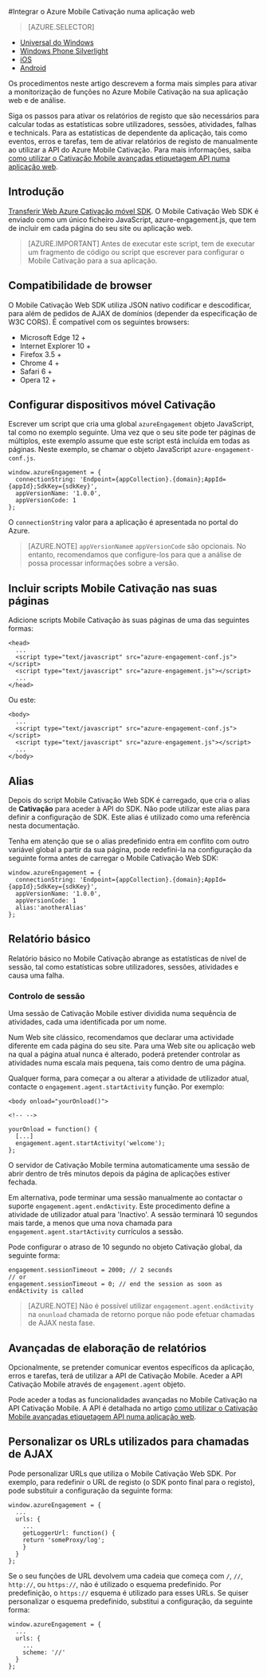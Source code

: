 <properties
    pageTitle="Integração do Azure Mobile Cativação Web SDK | Microsoft Azure"
    description="As atualizações mais recentes e os procedimentos para o Azure Mobile Cativação Web SDK"
    services="mobile-engagement"
    documentationCenter="mobile"
    authors="piyushjo"
    manager="erikre"
    editor="" />

<tags
    ms.service="mobile-engagement"
    ms.workload="mobile"
    ms.tgt_pltfrm="web"
    ms.devlang="js"
    ms.topic="article"
    ms.date="02/29/2016"
    ms.author="piyushjo" />

#<a name="integrate-azure-mobile-engagement-in-a-web-application"></a>Integrar o Azure Mobile Cativação numa aplicação web

> [AZURE.SELECTOR]
- [Universal do Windows](mobile-engagement-windows-store-integrate-engagement.md)
- [Windows Phone Silverlight](mobile-engagement-windows-phone-integrate-engagement.md)
- [iOS](mobile-engagement-ios-integrate-engagement.md)
- [Android](mobile-engagement-android-integrate-engagement.md)

Os procedimentos neste artigo descrevem a forma mais simples para ativar a monitorização de funções no Azure Mobile Cativação na sua aplicação web e de análise.

Siga os passos para ativar os relatórios de registo que são necessários para calcular todas as estatísticas sobre utilizadores, sessões, atividades, falhas e technicals. Para as estatísticas de dependente da aplicação, tais como eventos, erros e tarefas, tem de ativar relatórios de registo de manualmente ao utilizar a API do Azure Mobile Cativação. Para mais informações, saiba [como utilizar o Cativação Mobile avançadas etiquetagem API numa aplicação web](mobile-engagement-web-use-engagement-api.md).

## <a name="introduction"></a>Introdução

[Transferir Web Azure Cativação móvel SDK](http://aka.ms/P7b453).
O Mobile Cativação Web SDK é enviado como um único ficheiro JavaScript, azure-engagement.js, que tem de incluir em cada página do seu site ou aplicação web.

> [AZURE.IMPORTANT] Antes de executar este script, tem de executar um fragmento de código ou script que escrever para configurar o Mobile Cativação para a sua aplicação.

## <a name="browser-compatibility"></a>Compatibilidade de browser

O Mobile Cativação Web SDK utiliza JSON nativo codificar e descodificar, para além de pedidos de AJAX de domínios (depender da especificação de W3C CORS). É compatível com os seguintes browsers:

* Microsoft Edge 12 +
* Internet Explorer 10 +
* Firefox 3.5 +
* Chrome 4 +
* Safari 6 +
* Opera 12 +

## <a name="configure-mobile-engagement"></a>Configurar dispositivos móvel Cativação

Escrever um script que cria uma global `azureEngagement` objeto JavaScript, tal como no exemplo seguinte. Uma vez que o seu site pode ter páginas de múltiplos, este exemplo assume que este script está incluída em todas as páginas. Neste exemplo, se chamar o objeto JavaScript `azure-engagement-conf.js`.

    window.azureEngagement = {
      connectionString: 'Endpoint={appCollection}.{domain};AppId={appId};SdkKey={sdkKey}',
      appVersionName: '1.0.0',
      appVersionCode: 1
    };

O `connectionString` valor para a aplicação é apresentada no portal do Azure.

> [AZURE.NOTE] `appVersionName`e `appVersionCode` são opcionais. No entanto, recomendamos que configure-los para que a análise de possa processar informações sobre a versão.

## <a name="include-mobile-engagement-scripts-in-your-pages"></a>Incluir scripts Mobile Cativação nas suas páginas
Adicione scripts Mobile Cativação às suas páginas de uma das seguintes formas:

    <head>
      ...
      <script type="text/javascript" src="azure-engagement-conf.js"></script>
      <script type="text/javascript" src="azure-engagement.js"></script>
      ...
    </head>

Ou este:

    <body>
      ...
      <script type="text/javascript" src="azure-engagement-conf.js"></script>
      <script type="text/javascript" src="azure-engagement.js"></script>
      ...
    </body>

## <a name="alias"></a>Alias

Depois do script Mobile Cativação Web SDK é carregado, que cria o alias de **Cativação** para aceder à API do SDK. Não pode utilizar este alias para definir a configuração de SDK. Este alias é utilizado como uma referência nesta documentação.

Tenha em atenção que se o alias predefinido entra em conflito com outro variável global a partir da sua página, pode redefini-la na configuração da seguinte forma antes de carregar o Mobile Cativação Web SDK:

    window.azureEngagement = {
      connectionString: 'Endpoint={appCollection}.{domain};AppId={appId};SdkKey={sdkKey}',
      appVersionName: '1.0.0',
      appVersionCode: 1
      alias:'anotherAlias'
    };

## <a name="basic-reporting"></a>Relatório básico

Relatório básico no Mobile Cativação abrange as estatísticas de nível de sessão, tal como estatísticas sobre utilizadores, sessões, atividades e causa uma falha.

### <a name="session-tracking"></a>Controlo de sessão

Uma sessão de Cativação Mobile estiver dividida numa sequência de atividades, cada uma identificada por um nome.

Num Web site clássico, recomendamos que declarar uma actividade diferente em cada página do seu site. Para uma Web site ou aplicação web na qual a página atual nunca é alterado, poderá pretender controlar as atividades numa escala mais pequena, tais como dentro de uma página.

Qualquer forma, para começar a ou alterar a atividade de utilizador atual, contacte o `engagement.agent.startActivity` função. Por exemplo:

    <body onload="yourOnload()">

    <!-- -->

    yourOnload = function() {
      [...]
      engagement.agent.startActivity('welcome');
    };

O servidor de Cativação Mobile termina automaticamente uma sessão de abrir dentro de três minutos depois da página de aplicações estiver fechada.

Em alternativa, pode terminar uma sessão manualmente ao contactar o suporte `engagement.agent.endActivity`. Este procedimento define a atividade de utilizador atual para 'Inactivo'.  A sessão terminará 10 segundos mais tarde, a menos que uma nova chamada para `engagement.agent.startActivity` currículos a sessão.

Pode configurar o atraso de 10 segundo no objeto Cativação global, da seguinte forma:

    engagement.sessionTimeout = 2000; // 2 seconds
    // or
    engagement.sessionTimeout = 0; // end the session as soon as endActivity is called

> [AZURE.NOTE] Não é possível utilizar `engagement.agent.endActivity` na `onunload` chamada de retorno porque não pode efetuar chamadas de AJAX nesta fase.

## <a name="advanced-reporting"></a>Avançadas de elaboração de relatórios

Opcionalmente, se pretender comunicar eventos específicos da aplicação, erros e tarefas, terá de utilizar a API de Cativação Mobile. Aceder a API Cativação Mobile através de `engagement.agent` objeto.

Pode aceder a todas as funcionalidades avançadas no Mobile Cativação na API Cativação Mobile. A API é detalhada no artigo [como utilizar o Cativação Mobile avançadas etiquetagem API numa aplicação web](mobile-engagement-web-use-engagement-api.md).

## <a name="customize-the-urls-used-for-ajax-calls"></a>Personalizar os URLs utilizados para chamadas de AJAX

Pode personalizar URLs que utiliza o Mobile Cativação Web SDK. Por exemplo, para redefinir o URL de registo (o SDK ponto final para o registo), pode substituir a configuração da seguinte forma:

    window.azureEngagement = {
      ...
      urls: {
        ...        
        getLoggerUrl: function() {
        return 'someProxy/log';
        }
      }
    };

Se o seu funções de URL devolvem uma cadeia que começa com `/`, `//`, `http://`, ou `https://`, não é utilizado o esquema predefinido. Por predefinição, o `https://` esquema é utilizado para esses URLs. Se quiser personalizar o esquema predefinido, substitui a configuração, da seguinte forma:

    window.azureEngagement = {
      ...
      urls: {
        ...      
        scheme: '//'
      }
    };
